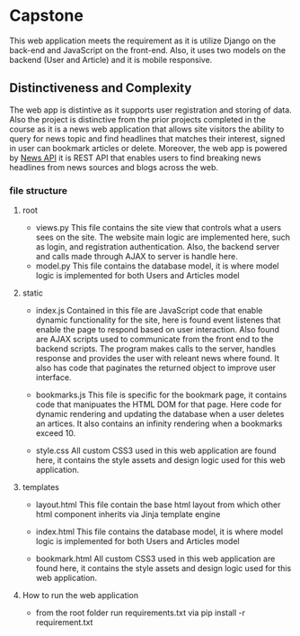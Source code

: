 # Capstone
This web application meets the requirement as it is utilize Django on the back-end and JavaScript on the front-end. Also, it uses two models on the backend (User and Article) and it is mobile responsive.

## Distinctiveness and Complexity
The web app is distintive as it supports user registration and storing of data. Also the project is distinctive from the prior projects completed in the course as it is a news web application that allows site visitors the ability to query for news topic and find headlines that matches their interest, signed in user can bookmark articles or delete. Moreover, the web app is powered by [News API](https://newsapi.org/) it is REST API that enables users to find  breaking news headlines from news sources and blogs across the web. 

### file structure
1. root
     - views.py
          This file contains the site view that controls what a users sees on the site. The website main logic are implemented here,           such as login, and registration authentication. Also, the backend server and calls made through AJAX to server is handle             here. 
     - model.py
          This file contains the database model, it is where model logic is implemented for both Users and Articles model
2. static
     - index.js
          Contained in this file are JavaScript code that enable dynamic functionality for the site, here is found event listenes that enable the page to respond based on user interaction. Also found are AJAX scripts used to communicate from the front end to the backend scripts. The program makes calls to the server, handles response and provides the user with releant news where found. It also has code that paginates the returned object to improve user interface.   
     - bookmarks.js
          This file is specific for the bookmark page, it contains code that manipuates the HTML DOM for that page. Here code for dynamic rendering and updating the database when a user deletes an artices. It also contains an infinity rendering when a bookmarks exceed 10.  
          
     - style.css
          All custom CSS3 used in this web application are found here, it contains the style assets and design logic used for this             web application.
        

3. templates
     - layout.html
         This file contain the base html layout from which other html component inherits via Jinja template engine
     - index.html
          This file contains the database model, it is where model logic is implemented for both Users and Articles model
          
     - bookmark.html
          All custom CSS3 used in this web application are found here, it contains the style assets and design logic used for this             web application.


4. How to run the web application
     - from the root folder run requirements.txt via pip install -r requirement.txt



